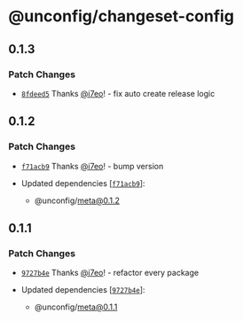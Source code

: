 # @unconfig/changeset-config

## 0.1.3
### Patch Changes



- [`8fdeed5`](https://github.com/i7eo/unconfig/commit/8fdeed501c19091cb56087e993de900e34565592) Thanks [@i7eo](https://github.com/i7eo)! - fix auto create release logic

## 0.1.2
### Patch Changes



- [`f71acb9`](https://github.com/i7eo/unconfig/commit/f71acb904d4b792a7122c96c6ae72cc09d45c5a8) Thanks [@i7eo](https://github.com/i7eo)! - bump version

- Updated dependencies [[`f71acb9`](https://github.com/i7eo/unconfig/commit/f71acb904d4b792a7122c96c6ae72cc09d45c5a8)]:
  - @unconfig/meta@0.1.2

## 0.1.1
### Patch Changes



- [`9727b4e`](https://github.com/i7eo/unconfig/commit/9727b4ec1dd73be781a1747e1194da668793eae7) Thanks [@i7eo](https://github.com/i7eo)! - refactor every package

- Updated dependencies [[`9727b4e`](https://github.com/i7eo/unconfig/commit/9727b4ec1dd73be781a1747e1194da668793eae7)]:
  - @unconfig/meta@0.1.1
